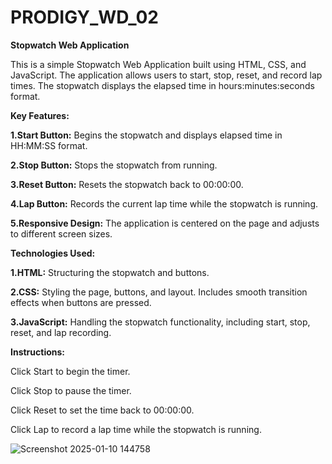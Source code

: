 # PRODIGY_WD_02
**Stopwatch Web Application**

This is a simple Stopwatch Web Application built using HTML, CSS, and JavaScript. The application allows users to start, stop, reset, and record lap times. The stopwatch displays the elapsed time in hours:minutes:seconds format.

**Key Features:**

**1.Start Button:** Begins the stopwatch and displays elapsed time in HH:MM:SS format.

**2.Stop Button:** Stops the stopwatch from running.

**3.Reset Button:** Resets the stopwatch back to 00:00:00.

**4.Lap Button:** Records the current lap time while the stopwatch is running.

**5.Responsive Design:** The application is centered on the page and adjusts to different screen sizes.

**Technologies Used:**

**1.HTML:** Structuring the stopwatch and buttons.

**2.CSS:** Styling the page, buttons, and layout. Includes smooth transition effects when buttons are pressed.

**3.JavaScript:** Handling the stopwatch functionality, including start, stop, reset, and lap recording.

**Instructions:**

Click Start to begin the timer.

Click Stop to pause the timer.

Click Reset to set the time back to 00:00:00.

Click Lap to record a lap time while the stopwatch is running.




![Screenshot 2025-01-10 144758](https://github.com/user-attachments/assets/e3db5db9-e8e5-4ae5-87b4-bb82e769a95a)



